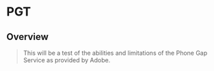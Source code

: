 PGT
===

Overview
---

> This will be a test of the abilities and limitations of the Phone Gap Service as provided by Adobe.

